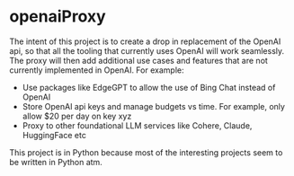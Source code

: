 # openaiProxy
The intent of this project is to create a drop in replacement of the OpenAI api, so that all the tooling that currently uses OpenAI will work seamlessly.
The proxy will then add additional use cases and features that are not currently implemented in OpenAI.  For example:
  - Use packages like EdgeGPT to allow the use of Bing Chat instead of OpenAI
  - Store OpenAI api keys and manage budgets vs time.  For example, only allow $20 per day on key xyz
  - Proxy to other foundational LLM services like Cohere, Claude, HuggingFace etc

This project is in Python because most of the interesting projects seem to be written in Python atm.
